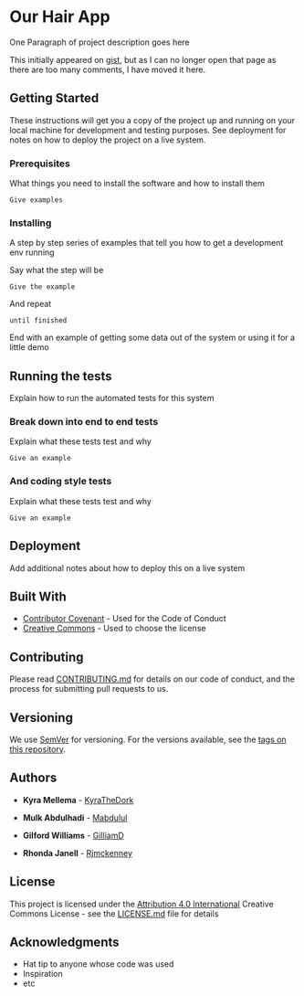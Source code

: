 # Our Hair App

One Paragraph of project description goes here

This initially appeared on [gist](https://gist.github.com/PurpleBooth/109311bb0361f32d87a2), but as I can no longer open that page as there are too many comments, I have moved it here.

## Getting Started

These instructions will get you a copy of the project up and running on your local machine for development and testing purposes. See deployment for notes on how to deploy the project on a live system.

### Prerequisites

What things you need to install the software and how to install them

```
Give examples
```

### Installing

A step by step series of examples that tell you how to get a development env running

Say what the step will be

```
Give the example
```

And repeat

```
until finished
```

End with an example of getting some data out of the system or using it for a little demo

## Running the tests

Explain how to run the automated tests for this system

### Break down into end to end tests

Explain what these tests test and why

```
Give an example
```

### And coding style tests

Explain what these tests test and why

```
Give an example
```

## Deployment

Add additional notes about how to deploy this on a live system

## Built With

* [Contributor Covenant](https://www.contributor-covenant.org/) - Used for the Code of Conduct
* [Creative Commons](https://creativecommons.org/) - Used to choose the license

## Contributing

Please read [CONTRIBUTING.md](CONTRIBUTING.md) for details on our code of conduct, and the process for submitting pull requests to us.

## Versioning

We use [SemVer](http://semver.org/) for versioning. For the versions available, see the [tags on this repository](https://github.com/PurpleBooth/a-good-readme-template/tags).

## Authors

* **Kyra Mellema** - [KyraTheDork](https://github.com/KyraTheDork)

* **Mulk Abdulhadi** - [Mabdulul](https://github.com/mabdulul)

* **Gilford Williams** - [GilliamD](https://github.com/GilliamD)

* **Rhonda Janell** - [Rjmckenney](https://github.com/rjmckenney)

## License

This project is licensed under the [Attribution 4.0 International](LICENSE.md) Creative Commons License - see the [LICENSE.md](LICENSE.md) file for details

## Acknowledgments

* Hat tip to anyone whose code was used
* Inspiration
* etc

